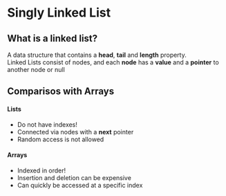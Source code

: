 # Singly Linked List

## What is a linked list?
A data structure that contains a __head__, __tail__ and __length__ property.  
Linked Lists consist of nodes, and each __node__ has a __value__ and a __pointer__ to another node or null

## Comparisos with Arrays
#### Lists
- Do not have indexes!
- Connected via nodes with a __next__ pointer
- Random access is not allowed

#### Arrays
- Indexed in order!
- Insertion and deletion can be expensive
- Can quickly be accessed at a specific index
